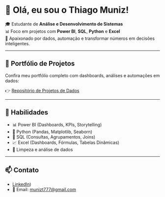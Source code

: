 # 👋 Olá, eu sou o Thiago Muniz!

🎓 Estudante de **Análise e Desenvolvimento de Sistemas**  
📊 Foco em projetos com **Power BI**, **SQL**, **Python** e **Excel**  
📍 Apaixonado por dados, automação e transformar números em decisões inteligentes.

---

## 🚀 Portfólio de Projetos

Confira meu portfólio completo com dashboards, análises e automações em dados:

👉 [Repositório de Projetos de Dados](https://github.com/thigas123/portfolio-projetos-dados)

---

## 💼 Habilidades

- 📊 Power BI (Dashboards, KPIs, Storytelling)
- 🐍 Python (Pandas, Matplotlib, Seaborn)
- 🧠 SQL (Consultas, Agrupamentos, Joins)
- 📈 Excel (Dashboards, Fórmulas, Tabelas Dinâmicas)
- 🧹 Limpeza e análise de dados

---

## 📫 Contato

- [LinkedIn](https://www.linkedin.com/in/thiago-muniz-a6038921b/))  
- 📧 Email: munizt777@gmail.com
